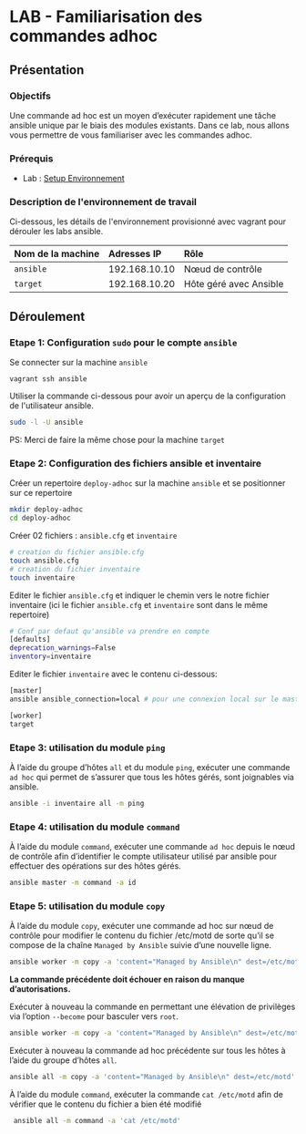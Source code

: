 # LAB - Familiarisation des commandes adhoc
## Présentation
### Objectifs

Une commande ad hoc est un moyen d’exécuter rapidement une tâche ansible unique par le biais des modules existants. Dans ce lab, nous allons vous permettre de vous familiariser avec les commandes adhoc.

### Prérequis
- Lab : [Setup Environnement](04-setup-environnement.md)

### Description de l'environnement de travail

Ci-dessous, les détails de l'environnement provisionné avec vagrant pour dérouler les labs ansible.
		
| Nom de la machine | Adresses IP      | Rôle                       |
| :---------------- | :--------------- | :------------------------- |
| `ansible`         |  192.168.10.10   |   Nœud de contrôle         |
| `target`          |  192.168.10.20   |   Hôte géré avec Ansible   |


##  Déroulement
### Etape 1: Configuration `sudo` pour le compte `ansible`

Se connecter sur la machine `ansible`

```ssh
vagrant ssh ansible
```

Utiliser la commande ci-dessous pour avoir un aperçu de la configuration de l'utilisateur ansible.

```sh
sudo -l -U ansible
```

PS: Merci de faire la même chose pour la machine `target`

### Etape 2: Configuration des fichiers ansible et inventaire

Créer un repertoire `deploy-adhoc` sur la machine `ansible` et se positionner sur ce repertoire

```sh
mkdir deploy-adhoc
cd deploy-adhoc
```

Créer 02 fichiers : `ansible.cfg` et `inventaire`

```sh
# creation du fichier ansible.cfg
touch ansible.cfg
# creation du fichier inventaire
touch inventaire
```

Editer le fichier `ansible.cfg` et indiquer le chemin vers le notre fichier inventaire (ici le fichier `ansible.cfg` et `inventaire` sont dans le même repertoire)

```sh
# Conf par defaut qu'ansible va prendre en compte
[defaults]
deprecation_warnings=False
inventory=inventaire
```

Editer le fichier `inventaire` avec le contenu ci-dessous:

```sh
[master]
ansible ansible_connection=local # pour une connexion local sur le master

[worker]
target
```


### Etape 3: utilisation du module `ping`

À l’aide du groupe d’hôtes `all` et du module `ping`, exécuter une commande `ad hoc` qui permet de s’assurer que tous les hôtes gérés, sont joignables via ansible.

```sh
ansible -i inventaire all -m ping
```

### Etape 4: utilisation du module `command`

À l’aide du module `command`, exécuter une commande `ad hoc` depuis le nœud de contrôle  afin d’identifier le compte utilisateur utilisé par ansible pour effectuer des opérations sur des hôtes gérés. 

```sh
ansible master -m command -a id
```

### Etape 5: utilisation du module `copy`

À l’aide du module `copy`, exécuter une commande ad hoc sur nœud de contrôle pour modifier le contenu du fichier /etc/motd de sorte qu’il se compose de la chaîne `Managed by Ansible` suivie d’une nouvelle ligne. 

```sh
ansible worker -m copy -a 'content="Managed by Ansible\n" dest=/etc/motd'
```
**La commande précédente doit échouer en raison du manque d’autorisations.**

Exécuter à nouveau la commande en permettant une élévation de privilèges via l’option `--become` pour basculer vers `root`. 


```sh
ansible worker -m copy -a 'content="Managed by Ansible\n" dest=/etc/motd' --become
```

Exécuter à nouveau la commande ad hoc précédente sur tous les hôtes à l’aide du groupe d’hôtes `all`. 

```sh
ansible all -m copy -a 'content="Managed by Ansible\n" dest=/etc/motd' --become
```

À l’aide du module `command`, exécuter la commande  `cat /etc/motd` afin de vérifier que le contenu du fichier a bien été modifié 

```sh
 ansible all -m command -a 'cat /etc/motd'
```